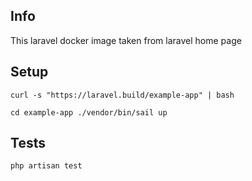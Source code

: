

## Info

This laravel docker image taken from laravel home page

## Setup

``
curl -s "https://laravel.build/example-app" | bash
``

``
cd example-app
./vendor/bin/sail up
``

## Tests
``
php artisan test
``
